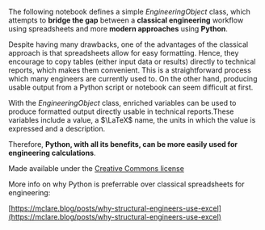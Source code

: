 The following notebook defines a simple *EngineeringObject* class, which attempts to **bridge the gap** between a **classical engineering** workflow using spreadsheets and more **modern approaches** using **Python**.

Despite having many drawbacks, one of the advantages of the classical approach is that spreadsheets allow for easy formatting. Hence, they encourage to copy tables (either input data or results) directly to technical reports, which makes them convenient. This is a straightforward process which many engineers are currently used to. On the other hand, producing usable output from a Python script or notebook can seem difficult at first.

With the *EngineeringObject* class, enriched variables can be used to produce formatted output directly usable in technical reports.These variables include a value, a $\LaTeX$ name, the units in which the value is expressed and a description.

Therefore, **Python, with all its benefits, can be more easily used for engineering calculations**.

Made available under the [Creative Commons license](https://creativecommons.org/licenses/by/4.0/)

More info on why Python is preferrable over classical spreadsheets for engineering:

[https://mclare.blog/posts/why-structural-engineers-use-excel](https://mclare.blog/posts/why-structural-engineers-use-excel)
